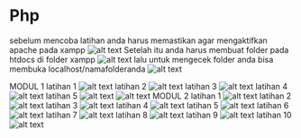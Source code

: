 # Php
sebelum mencoba latihan anda harus memastikan agar mengaktifkan apache pada xampp
![alt text](https://github.com/rezaalamsyah/Php/blob/master/Screenshot%20(230).png)
Setelah itu anda harus membuat folder pada htdocs di folder xampp
![alt text](https://github.com/rezaalamsyah/Php/blob/master/Screenshot%20(249).png)
lalu untuk mengecek folder anda bisa membuka localhost/namafolderanda
![alt text](https://github.com/rezaalamsyah/Php/blob/master/Screenshot%20(231).png)

MODUL 1
latihan 1
![alt text](https://github.com/rezaalamsyah/Php/blob/master/Screenshot%20(232).png)
latihan 2
![alt text](https://github.com/rezaalamsyah/Php/blob/master/Screenshot%20(233).png)
latihan 3
![alt text](https://github.com/rezaalamsyah/Php/blob/master/Screenshot%20(234).png)
latihan 4
![alt text](https://github.com/rezaalamsyah/Php/blob/master/Screenshot%20(235).png)
latihan 5
![alt text](https://github.com/rezaalamsyah/Php/blob/master/Screenshot%20(236).png)
![alt text](https://github.com/rezaalamsyah/Php/blob/master/Screenshot%20(237).png)
MODUL 2
latihan 1
![alt text](https://github.com/rezaalamsyah/Php/blob/master/Screenshot%20(238).png)
latihan 2
![alt text](https://github.com/rezaalamsyah/Php/blob/master/Screenshot%20(239).png)
latihan 3
![alt text](https://github.com/rezaalamsyah/Php/blob/master/Screenshot%20(240).png)
latihan 4
![alt text](https://github.com/rezaalamsyah/Php/blob/master/Screenshot%20(241).png)
latihan 5
![alt text](https://github.com/rezaalamsyah/Php/blob/master/Screenshot%20(242).png)
latihan 6
![alt text](https://github.com/rezaalamsyah/Php/blob/master/Screenshot%20(243).png)
latihan 7
![alt text](https://github.com/rezaalamsyah/Php/blob/master/Screenshot%20(244).png)
latihan 8
![alt text](https://github.com/rezaalamsyah/Php/blob/master/Screenshot%20(245).png)
latihan 9
![alt text](https://github.com/rezaalamsyah/Php/blob/master/Screenshot%20(246).png)
latihan 10
![alt text](https://github.com/rezaalamsyah/Php/blob/master/Screenshot%20(247).png)

